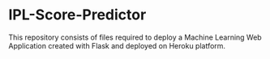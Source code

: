 # IPL-Score-Predictor
This repository consists of files required to deploy a Machine Learning Web Application created with Flask and deployed on Heroku platform.

